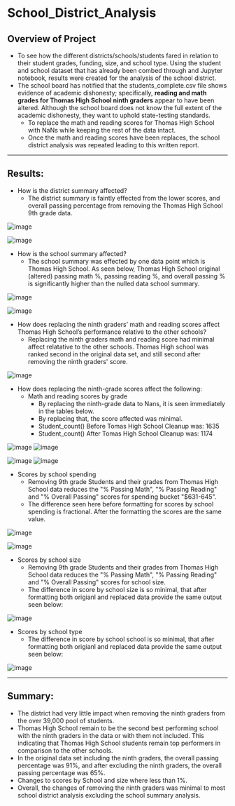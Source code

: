# ****School_District_Analysis****

## Overview of Project
- To see how the different districts/schools/students fared in relation to their student grades, funding, size, and school type. Using the student and school dataset that has already been combed through and Jupyter notebook, results were created for the analysis of the school district.  
- The school board has notified that the students_complete.csv file shows evidence of academic dishonesty; specifically, **reading and math grades for Thomas High School ninth graders** appear to have been altered. Although the school board does not know the full extent of the academic dishonesty, they want to uphold state-testing standards.
  -  To replace the math and reading scores for Thomas High School with NaNs while keeping the rest of the data intact. 
  -  Once the math and reading scores have been replaces, the school district analysis was repeated leading to this written report.
-----------------

## Results: 
- How is the district summary affected?
  - The district summary is faintly effected from the lower scores, and  overall passing percentage from removing the Thomas High School 9th grade data.

![image](https://user-images.githubusercontent.com/106709942/177456071-e2319a5a-9b11-4345-b15d-5ae824bf6f73.png)   

![image](https://user-images.githubusercontent.com/106709942/177456139-1acf99d3-6db7-4c48-8860-c46876edec58.png)


- How is the school summary affected?
  - The school summary was effected by one data point which is Thomas High School. As seen below, Thomas High School original (altered) passing math %, passing reading %, and overall passing % is significantly higher than the nulled data school summary.

![image](https://user-images.githubusercontent.com/106709942/177457506-f0e62ec2-d904-4fe0-887e-b727d4e8f3d7.png)

![image](https://user-images.githubusercontent.com/106709942/177457425-cc985cce-8343-4837-9415-15a8eb0f081c.png)

- How does replacing the ninth graders’ math and reading scores affect Thomas High School’s performance relative to the other schools?
  - Replacing the ninth graders math and reading score had minimal affect relatative to the other schools. Thomas High school was ranked second in the original data set, and still second after removing the ninth graders' score. 

![image](https://user-images.githubusercontent.com/106709942/177467257-e493f337-9856-43bb-a108-f493f9eb59d8.png)


- How does replacing the ninth-grade scores affect the following:
  - Math and reading scores by grade
    - By replacing the ninth-grade data to Nans, it is seen immediately in the tables below.
    - By replacing that, the score affected was minimal. 
    - Student_count() Before Tomas High School Cleanup was: 1635
    - Student_count() After Tomas High School Cleanup was: 1174
    
  
![image](https://user-images.githubusercontent.com/106709942/177461930-8049d843-4cb3-45bd-bd3a-11437cfac952.png)    ![image](https://user-images.githubusercontent.com/106709942/177462422-abd1d53d-f8a2-4d34-9c84-7a5eb93097d7.png)


![image](https://user-images.githubusercontent.com/106709942/177462003-c9c12897-7141-4ffb-a894-0a271338975a.png)   ![image](https://user-images.githubusercontent.com/106709942/177462753-29034d3f-6933-498b-bd97-3d9ebd634b13.png)

  - Scores by school spending
    -  Removing 9th grade Students and their grades from Thomas High School data reduces the "% Passing Math", "% Passing Reading" and "% Overall Passing" scores for spending bucket "$631-645".
    - The difference seen here before formatting for scores by school spending is fractional. After the formatting the scores are the same value. 
  
  ![image](https://user-images.githubusercontent.com/106709942/177464750-9f571fe6-906e-4836-ac29-e6d0502d9e0c.png)
  
  ![image](https://user-images.githubusercontent.com/106709942/177464840-3373829e-c6ce-4222-8f98-c60aaacd11db.png)

  - Scores by school size
    - Removing 9th grade Students and their grades from Thomas High School data reduces the "% Passing Math", "% Passing Reading" and "% Overall Passing" scores for school size.
    - The difference in score by school size is so minimal, that after formatting both origianl and replaced data provide the same output seen below: 

![image](https://user-images.githubusercontent.com/106709942/177465733-5c3bcae0-fdcf-4e18-98ef-0de2fbc673e1.png)

  - Scores by school type
    - The difference in score by school school is so minimal, that after formatting both origianl and replaced data provide the same output seen below: 

![image](https://user-images.githubusercontent.com/106709942/177466522-4f714f6a-fbde-4e38-aa6e-1d949d4c09d5.png)

----------------


## Summary:
- The district had very little impact when removing the ninth graders from the over 39,000 pool of students. 
- Thomas High School remain to be the second best performing school with the ninth graders in the data or with them not included. This indicating that Thomas High School students remain top performers in comparison to the other schools. 
- In the original data set including the  ninth  graders, the overall passing percentage was 91%, and after excluding the ninth graders, the overall passing percentage was 65%. 
- Changes to scores by School and size where less than 1%. 
- Overall, the changes of removing the ninth graders was minimal to most school district analysis excluding the school summary analysis. 
